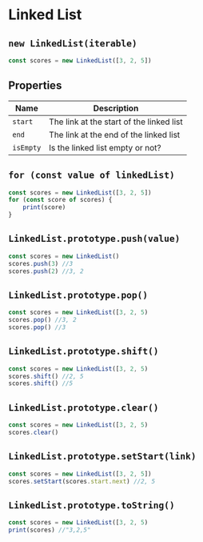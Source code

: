 # Linked List

## `new LinkedList(iterable)`

```javascript
const scores = new LinkedList([3, 2, 5])
```

## Properties

| Name      | Description                              |
| --------- | ---------------------------------------- |
| `start`   | The link at the start of the linked list |
| `end`     | The link at the end of the linked list   |
| `isEmpty` | Is the linked list empty or not?         |

## `for (const value of linkedList)`

```javascript
const scores = new LinkedList([3, 2, 5])
for (const score of scores) {
    print(score)
}
```

## `LinkedList.prototype.push(value)`

```javascript
const scores = new LinkedList()
scores.push(3) //3
scores.push(2) //3, 2
```

## `LinkedList.prototype.pop()`

```javascript
const scores = new LinkedList([3, 2, 5)
scores.pop() //3, 2
scores.pop() //3
```

## `LinkedList.prototype.shift()`

```javascript
const scores = new LinkedList([3, 2, 5)
scores.shift() //2, 5
scores.shift() //5
```

## `LinkedList.prototype.clear()`

```javascript
const scores = new LinkedList([3, 2, 5)
scores.clear()
```

## `LinkedList.prototype.setStart(link)`

```javascript
const scores = new LinkedList([3, 2, 5])
scores.setStart(scores.start.next) //2, 5
```

## `LinkedList.prototype.toString()`

```javascript
const scores = new LinkedList([3, 2, 5)
print(scores) //"3,2,5"
```
